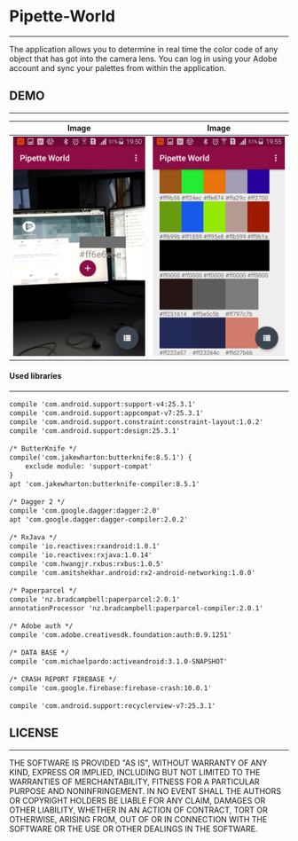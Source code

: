 # Pipette-World
---
The application allows you to determine in real time the color code of any object that has got into the camera lens. You can log in using your Adobe account and sync your palettes from within the application.
## DEMO
---
Image |Image
-------------|----------------- 
 ![](https://github.com/dashika/Pipette-World/blob/master/img/img1.png) |  ![](https://github.com/dashika/Pipette-World/blob/master/img/img2.png)

#### Used libraries
---
    compile 'com.android.support:support-v4:25.3.1'
    compile 'com.android.support:appcompat-v7:25.3.1'
    compile 'com.android.support.constraint:constraint-layout:1.0.2'
    compile 'com.android.support:design:25.3.1'

    /* ButterKnife */
    compile('com.jakewharton:butterknife:8.5.1') {
        exclude module: 'support-compat'
    }
    apt 'com.jakewharton:butterknife-compiler:8.5.1'

    /* Dagger 2 */
    compile 'com.google.dagger:dagger:2.0'
    apt 'com.google.dagger:dagger-compiler:2.0.2'

    /* RxJava */
    compile 'io.reactivex:rxandroid:1.0.1'
    compile 'io.reactivex:rxjava:1.0.14'
    compile 'com.hwangjr.rxbus:rxbus:1.0.5'
    compile 'com.amitshekhar.android:rx2-android-networking:1.0.0'

    /* Paperparcel */
    compile 'nz.bradcampbell:paperparcel:2.0.1'
    annotationProcessor 'nz.bradcampbell:paperparcel-compiler:2.0.1'

    /* Adobe auth */
    compile 'com.adobe.creativesdk.foundation:auth:0.9.1251'

    /* DATA BASE */
    compile 'com.michaelpardo:activeandroid:3.1.0-SNAPSHOT'

    /* CRASH REPORT FIREBASE */
    compile 'com.google.firebase:firebase-crash:10.0.1'

    compile 'com.android.support:recyclerview-v7:25.3.1'
    
## LICENSE
---
THE SOFTWARE IS PROVIDED "AS IS", WITHOUT WARRANTY OF ANY KIND, EXPRESS OR
IMPLIED, INCLUDING BUT NOT LIMITED TO THE WARRANTIES OF MERCHANTABILITY,
FITNESS FOR A PARTICULAR PURPOSE AND NONINFRINGEMENT. IN NO EVENT SHALL THE
AUTHORS OR COPYRIGHT HOLDERS BE LIABLE FOR ANY CLAIM, DAMAGES OR OTHER
LIABILITY, WHETHER IN AN ACTION OF CONTRACT, TORT OR OTHERWISE, ARISING FROM,
OUT OF OR IN CONNECTION WITH THE SOFTWARE OR THE USE OR OTHER DEALINGS IN
THE SOFTWARE.

